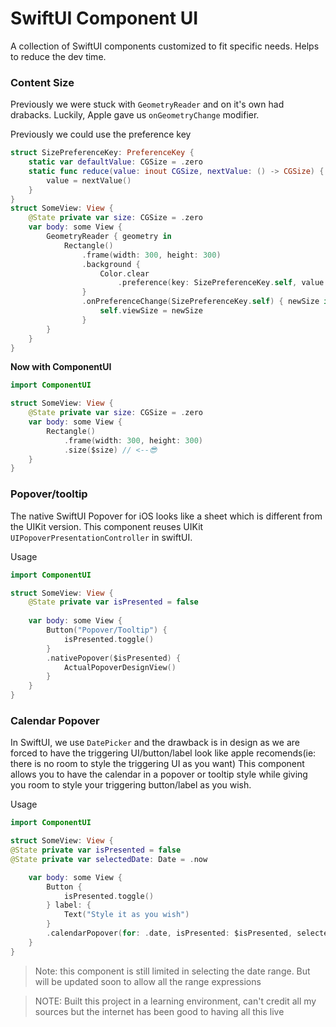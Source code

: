 # SwiftUI Component UI

A collection of SwiftUI components customized to fit specific needs. Helps to reduce the dev time.

### Content Size

Previously we were stuck with `GeometryReader` and on it's own had drabacks. Luckily, Apple gave us `onGeometryChange` modifier.

Previously we could use the preference key
```swift
struct SizePreferenceKey: PreferenceKey {
    static var defaultValue: CGSize = .zero
    static func reduce(value: inout CGSize, nextValue: () -> CGSize) {
        value = nextValue()
    }
}
struct SomeView: View {
    @State private var size: CGSize = .zero
    var body: some View {
        GeometryReader { geometry in
            Rectangle()
                .frame(width: 300, height: 300)
                .background {
                    Color.clear
                        .preference(key: SizePreferenceKey.self, value: geometry.size)
                }
                .onPreferenceChange(SizePreferenceKey.self) { newSize in
                    self.viewSize = newSize
                }
        }
    }
}
```

**Now with ComponentUI**

```swift
import ComponentUI

struct SomeView: View {
    @State private var size: CGSize = .zero
    var body: some View {
        Rectangle()
            .frame(width: 300, height: 300)
            .size($size) // <--😎
    }
}
```

### Popover/tooltip

The native SwiftUI Popover for iOS looks like a sheet which is different from the UIKit version.
This component reuses UIKit `UIPopoverPresentationController` in swiftUI.

Usage
```swift
import ComponentUI

struct SomeView: View {
	@State private var isPresented = false
	
	var body: some View {
		Button("Popover/Tooltip") {
			isPresented.toggle()
		}
		.nativePopover($isPresented) {
			ActualPopoverDesignView()
		}
	}
}
```

### Calendar Popover

In SwiftUI, we use `DatePicker` and the drawback is in design as we are forced to have the triggering UI/button/label look like apple recomends(ie: there is no room to style the triggering UI as you want)
This component allows you to have the calendar in a popover or tooltip style while giving you room to style your triggering button/label as you wish.

Usage
```swift
import ComponentUI

struct SomeView: View {
@State private var isPresented = false
@State private var selectedDate: Date = .now

	var body: some View {
		Button {
			isPresented.toggle()
		} label: {
			Text("Style it as you wish")
		}
		.calendarPopover(for: .date, isPresented: $isPresented, selected: $selectedDate)
	}
}
```
> Note: this component is still limited in selecting the date range. But will be updated soon to allow all the range expressions


> NOTE:
> Built this project in a learning environment, can't credit all my sources but the internet has been good to having all this live
